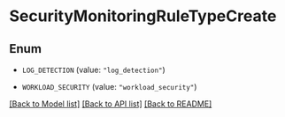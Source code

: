# SecurityMonitoringRuleTypeCreate

## Enum


* `LOG_DETECTION` (value: `"log_detection"`)

* `WORKLOAD_SECURITY` (value: `"workload_security"`)


[[Back to Model list]](../README.md#documentation-for-models) [[Back to API list]](../README.md#documentation-for-api-endpoints) [[Back to README]](../README.md)


